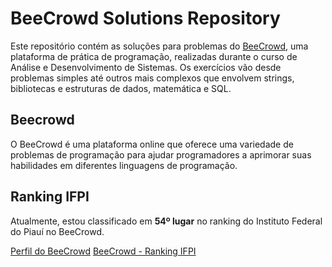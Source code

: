 # BeeCrowd Solutions Repository

Este repositório contém as soluções para problemas do [BeeCrowd](https://www.beecrowd.com.br), uma plataforma de prática de programação, realizadas durante o curso de Análise e Desenvolvimento de Sistemas. Os exercícios vão desde problemas simples até outros mais complexos que envolvem strings, bibliotecas e estruturas de dados, matemática e SQL.

## Beecrowd

O BeeCrowd é uma plataforma online que oferece uma variedade de problemas de programação para ajudar programadores a aprimorar suas habilidades em diferentes linguagens de programação.

## Ranking IFPI

Atualmente, estou classificado em **54º lugar** no ranking do Instituto Federal do Piauí no BeeCrowd.


[Perfil do BeeCrowd](https://judge.beecrowd.com/pt/profile/641083)
[BeeCrowd - Ranking IFPI](https://judge.beecrowd.com/pt/users/university/ifpi-geral?page=2)